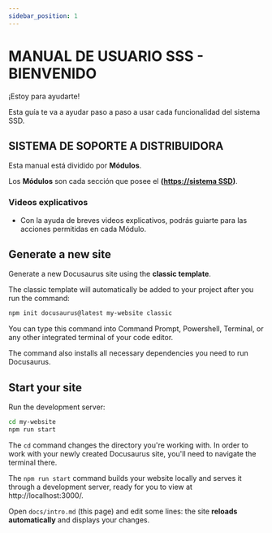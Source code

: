 ```yaml
---
sidebar_position: 1
---
```


# MANUAL DE USUARIO SSS - BIENVENIDO

¡Estoy para ayudarte!

Esta guía te va a ayudar paso a paso a usar cada funcionalidad del sistema SSD.

## SISTEMA DE SOPORTE A DISTRIBUIDORA

Esta manual está dividido por **Módulos**.

Los **Módulos** son cada sección que posee el **([https://sistema SSD](https://ssd-proyectofinal.systems/))**.

### Videos explicativos

- Con la ayuda de breves videos explicativos, podrás guiarte para las acciones permitidas en cada Módulo.

## Generate a new site

Generate a new Docusaurus site using the **classic template**.

The classic template will automatically be added to your project after you run the command:

```bash
npm init docusaurus@latest my-website classic
```

You can type this command into Command Prompt, Powershell, Terminal, or any other integrated terminal of your code editor.

The command also installs all necessary dependencies you need to run Docusaurus.

## Start your site

Run the development server:

```bash
cd my-website
npm run start
```

The `cd` command changes the directory you're working with. In order to work with your newly created Docusaurus site, you'll need to navigate the terminal there.

The `npm run start` command builds your website locally and serves it through a development server, ready for you to view at http://localhost:3000/.

Open `docs/intro.md` (this page) and edit some lines: the site **reloads automatically** and displays your changes.
